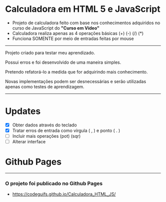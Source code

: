  # Calculadora em HTML 5 e JavaScript

* Projeto de calculadora feito com base nos conhecimentos adquiridos no curso de JavaScript do **"Curso em Vídeo"**
* Calculadora realiza apenas as 4 operações básicas (+) (-) (/) (*)
* Funciona SOMENTE por meio de entradas feitas por mouse
---
Projeto criado para testar meu aprendizado.

Possui erros e foi desenvolvido de uma maneira simples. 

Pretendo refatorá-lo a medida que for adquirindo mais conhecimento.

Novas implementações podem ser desnecessárias e serão utilizadas apenas como testes de aprendizagem.

---
# Updates

- [x] Obter dados através do teclado
- [x] Tratar erros de entrada como vírgula ( , ) e ponto ( . ) 
- [ ] Incluir mais operações (pot) (sqr) 
- [ ] Alterar interface

# Github Pages
---

### O projeto foi publicado no Github Pages

* https://codeguifs.github.io/Calculadora_HTML_JS/
